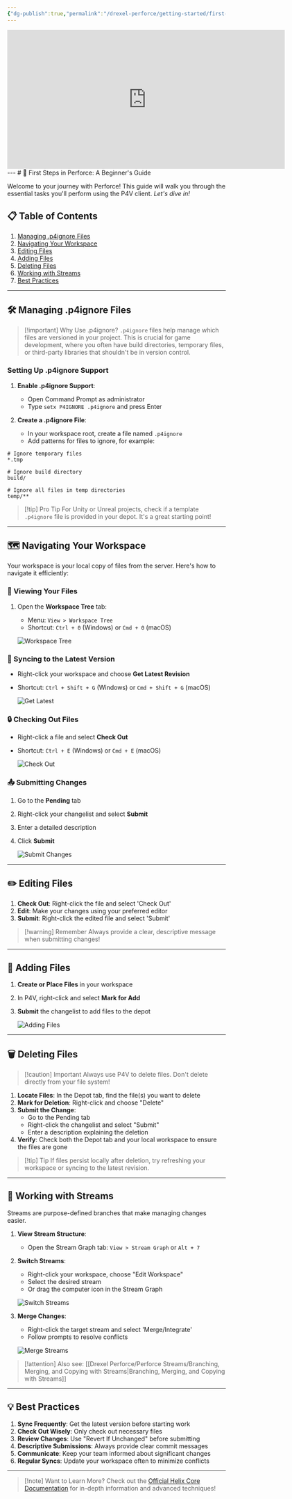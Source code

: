 ```yaml
---
{"dg-publish":true,"permalink":"/drexel-perforce/getting-started/first-steps-in-perforce/"}
---
```


<iframe src="https://1drv.ms/v/s!AqQzGx8l4o2wk-syAmTvlqQr5q2YpA?embed=1" width="640" height="320" frameborder="0" scrolling="no" allowfullscreen></iframe>
---
# 🚀 First Steps in Perforce: A Beginner's Guide

Welcome to your journey with Perforce! This guide will walk you through the essential tasks you'll perform using the P4V client. *Let's dive in!*

## 📋 Table of Contents

1. [Managing .p4ignore Files](#managing-p4ignore-files)
2. [Navigating Your Workspace](#navigating-your-workspace)
3. [Editing Files](#editing-files)
4. [Adding Files](#adding-files)
5. [Deleting Files](#deleting-files)
6. [Working with Streams](#working-with-streams)
7. [Best Practices](#best-practices)

---

## 🛠 Managing .p4ignore Files

> [!important] Why Use .p4ignore?
> `.p4ignore` files help manage which files are versioned in your project. This is crucial for game development, where you often have build directories, temporary files, or third-party libraries that shouldn't be in version control.

### Setting Up .p4ignore Support

1. **Enable .p4ignore Support**:
   - Open Command Prompt as administrator
   - Type `setx P4IGNORE .p4ignore` and press Enter

2. **Create a .p4ignore File**:
   - In your workspace root, create a file named `.p4ignore`
   - Add patterns for files to ignore, for example:

```plaintext
# Ignore temporary files
*.tmp

# Ignore build directory
build/

# Ignore all files in temp directories
temp/**
```

> [!tip] Pro Tip
> For Unity or Unreal projects, check if a template `.p4ignore` file is provided in your depot. It's a great starting point!

---

## 🗺 Navigating Your Workspace

Your workspace is your local copy of files from the server. Here's how to navigate it efficiently:

### 👀 Viewing Your Files

1. Open the **Workspace Tree** tab:
   - Menu: `View > Workspace Tree`
   - Shortcut: `Ctrl + 0` (Windows) or `Cmd + 0` (macOS)

   ![Workspace Tree](https://i.postimg.cc/k43L3FzN/p4v-workspace-Tree-tab.gif)

### 🔄 Syncing to the Latest Version

- Right-click your workspace and choose **Get Latest Revision**
- Shortcut: `Ctrl + Shift + G` (Windows) or `Cmd + Shift + G` (macOS)

   ![Get Latest](https://i.postimg.cc/QdzRSrqy/p4v-get-Latest.gif)

### 🔒 Checking Out Files

- Right-click a file and select **Check Out**
- Shortcut: `Ctrl + E` (Windows) or `Cmd + E` (macOS)

   ![Check Out](https://i.postimg.cc/j5HmsnYp/p4v-check-Out.gif)

### 📤 Submitting Changes

1. Go to the **Pending** tab
2. Right-click your changelist and select **Submit**
3. Enter a detailed description
4. Click **Submit**

   ![Submit Changes](https://i.postimg.cc/SRVP90sV/p4v-submit.gif)

---

## ✏️ Editing Files

1. **Check Out**: Right-click the file and select 'Check Out'
2. **Edit**: Make your changes using your preferred editor
3. **Submit**: Right-click the edited file and select 'Submit'

> [!warning] Remember
> Always provide a clear, descriptive message when submitting changes!

---

## 📁 Adding Files

1. **Create or Place Files** in your workspace
2. In P4V, right-click and select **Mark for Add**
3. **Submit** the changelist to add files to the depot

   ![Adding Files](https://i.postimg.cc/HL7FhPZs/p4v-add.gif)

---

## 🗑 Deleting Files

> [!caution] Important
> Always use P4V to delete files. Don't delete directly from your file system!

1. **Locate Files**: In the Depot tab, find the file(s) you want to delete
2. **Mark for Deletion**: Right-click and choose "Delete"
3. **Submit the Change**:
   - Go to the Pending tab
   - Right-click the changelist and select "Submit"
   - Enter a description explaining the deletion
4. **Verify**: Check both the Depot tab and your local workspace to ensure the files are gone

> [!tip] Tip
> If files persist locally after deletion, try refreshing your workspace or syncing to the latest revision.

---

## 🌊 Working with Streams

Streams are purpose-defined branches that make managing changes easier.

1. **View Stream Structure**:
   - Open the Stream Graph tab: `View > Stream Graph` or `Alt + 7`

2. **Switch Streams**:
   - Right-click your workspace, choose "Edit Workspace"
   - Select the desired stream
   - Or drag the computer icon in the Stream Graph

   ![Switch Streams](https://i.postimg.cc/Lsbj02CG/p4v-stream-Graph-switch.gif)

3. **Merge Changes**:
   - Right-click the target stream and select 'Merge/Integrate'
   - Follow prompts to resolve conflicts

   ![Merge Streams](https://i.postimg.cc/FRk3M8wz/p4v-stream-Graph-merge.gif)

> [!attention] Also see: 
> [[Drexel Perforce/Perforce Streams/Branching, Merging, and Copying with Streams\|Branching, Merging, and Copying with Streams]]

---

## 💡 Best Practices

1. **Sync Frequently**: Get the latest version before starting work
2. **Check Out Wisely**: Only check out necessary files
3. **Review Changes**: Use "Revert If Unchanged" before submitting
4. **Descriptive Submissions**: Always provide clear commit messages
5. **Communicate**: Keep your team informed about significant changes
6. **Regular Syncs**: Update your workspace often to minimize conflicts

---

> [!note] Want to Learn More?
> Check out the [Official Helix Core Documentation](https://help.perforce.com/helix-core/quickstart/Content/quickstart/end-user-reference.html) for in-depth information and advanced techniques!